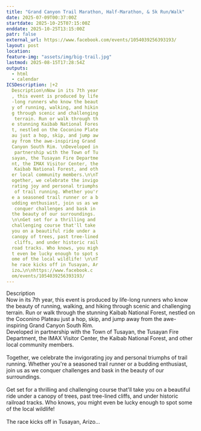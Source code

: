 ```yaml
---
title: "Grand Canyon Trail Marathon, Half-Marathon, & 5k Run/Walk"
date: 2025-07-09T00:37:00Z
startdate: 2025-10-25T07:15:00Z
enddate: 2025-10-25T13:15:00Z
patr: false
external_url: https://www.facebook.com/events/1054039256393193/
layout: post
location: 
feature-img: "assets/img/big-trail.jpg"
lastmod: 2025-08-15T17:28:54Z
outputs:
  - html
  - calendar
ICSDescription: |+2
  Description\nNow in its 7th year  , this event is produced by life  -long runners who know the beaut  y of running, walking, and hikin  g through scenic and challenging   terrain. Run or walk through th  e stunning Kaibab National Fores  t, nestled on the Coconino Plate  au just a hop, skip, and jump aw  ay from the awe-inspiring Grand   Canyon South Rim. \nDeveloped in   partnership with the Town of Tu  sayan, the Tusayan Fire Departme  nt, the IMAX Visitor Center, the   Kaibab National Forest, and oth  er local community members.\n\nT  ogether, we celebrate the invigo  rating joy and personal triumphs   of trail running. Whether you'r  e a seasoned trail runner or a b  udding enthusiast, join us as we   conquer challenges and bask in   the beauty of our surroundings.   \n\nGet set for a thrilling and   challenging course that'll take   you on a beautiful ride under a   canopy of trees, past tree-lined   cliffs, and under historic rail  road tracks. Who knows, you migh  t even be lucky enough to spot s  ome of the local wildlife! \n\nT  he race kicks off in Tusayan, Ar  izo…\n\nhttps://www.facebook.c  om/events/1054039256393193/
---
```


Description<br>
  Now in its 7th year, this event is produced by life-long runners who know the beauty of running, walking, and hiking through scenic and challenging terrain. Run or walk through the stunning Kaibab National Forest, nestled on the Coconino Plateau just a hop, skip, and jump away from the awe-inspiring Grand Canyon South Rim. <br>
  Developed in partnership with the Town of Tusayan, the Tusayan Fire Department, the IMAX Visitor Center, the Kaibab National Forest, and other local community members.<br>
  <br>
  Together, we celebrate the invigorating joy and personal triumphs of trail running. Whether you're a seasoned trail runner or a budding enthusiast, join us as we conquer challenges and bask in the beauty of our surroundings. <br>
  <br>
  Get set for a thrilling and challenging course that'll take you on a beautiful ride under a canopy of trees, past tree-lined cliffs, and under historic railroad tracks. Who knows, you might even be lucky enough to spot some of the local wildlife! <br>
  <br>
  The race kicks off in Tusayan, Arizo…<br>
  <br>
  
